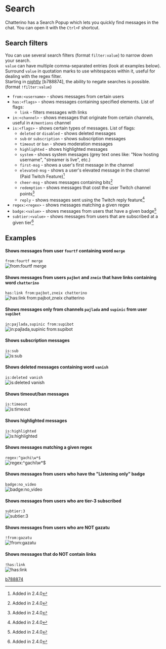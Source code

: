 # Search

Chatterino has a Search Popup which lets you quickly find messages in the chat. You can open it with the `Ctrl+F` shortcut.

## Search filters

You can use several search filters (format `filter:value`) to narrow down your search.  
`value` can have multiple comma-separated entries (look at examples below).  
Surround `value` in quotation marks to use whitespaces within it, useful for dealing with the regex filter.  
Starting in [nightly][nightly] [b788874], the ability to negate searches is possible. (format `!filter:value`)

- `from:<username>` - shows messages from certain users
- `has:<flags>` - shows messages containing specified elements. List of flags:
    - `link` - filters messages with links
- `in:<channel>` - shows messages that originate from certain channels, useful in `#/mentions` channel
- `is:<flags>` - shows certain types of messages. List of flags:
    - `deleted` or `disabled` - shows deleted messages
    - `sub` or `subscription` - shows subscription messages
    - `timeout` or `ban` - shows moderation messages
    - `highlighted` - shows highlighted messages
    - `system` - shows system messages (grey text ones like: "Now hosting username", "streamer is live", etc.)
    - `first-msg` - shows a user's first message in the channel
    - `elevated-msg` - shows a user's elevated message in the channel (Paid Twitch Feature)[^1]
    - `cheer-msg` - shows messages containing bits[^1]
    - `redemption` - shows messages that cost the user Twitch channel points[^1]
    - `reply` - shows messages sent using the Twitch reply feature[^1]
- `regex:<regex>` - shows messages matching a given regex
- `badge:<value>` - shows messages from users that have a given badge[^1]
- `subtier:<value>` - shows messages from users that are subscribed at a given tier[^1]

## Examples

#### Shows messages from user `fourtf` containing word `merge`  
`from:fourtf merge`  
![from:fourtf merge](images/search/example1.png)

#### Shows messages from users `pajbot` and `zneix` that have links containing word `chatterino`  
`has:link from:pajbot,zneix chatterino`  
![has:link from:pajbot,zneix chatterino](images/search/example2.png)

#### Shows messages only from channels `pajlada` and `supinic` from user `supibot`  
`in:pajlada,supinic from:supibot`  
![`in:pajlada,supinic from:supibot`](images/search/example3.png)

#### Shows subscription messages  
`is:sub`  
![`is:sub`](images/search/example4.png)

#### Shows deleted messages containing word `vanish`  
`is:deleted vanish`  
![`is:deleted vanish`](images/search/example5.png)

#### Shows timeout/ban messages  
`is:timeout`  
![`is:timeout`](images/search/example6.png)

#### Shows highlighted messages  
`is:highlighted`  
![`is:highlighted`](images/search/example7.png)

#### Shows messages matching a given regex
`regex:^gachi\w*$`  
![`regex:^gachi\w*$`](images/search/example8.png)

#### Shows messages from users who have the "Listening only" badge
`badge:no_video`  
![`badge:no_video`](images/search/example-badge-no_video.png)

#### Shows messages from users who are tier-3 subscribed
`subtier:3`  
![`subtier:3`](images/search/example-subtier-3.png)

#### Shows messages from users who are **NOT** gazatu
`!from:gazatu`  
![`!from:gazatu`](images/search/example-negate-search-1.png)

#### Shows messages that do **NOT** contain links
`!has:link`  
![`!has:link`](images/search/example-negate-search-2.png)

[^1]: Added in 2.4.0

[b788874](https://github.com/Chatterino/chatterino2/commit/b788874)

[nightly]: ../Help/#what-is-nightly-and-how-to-use-install-it
